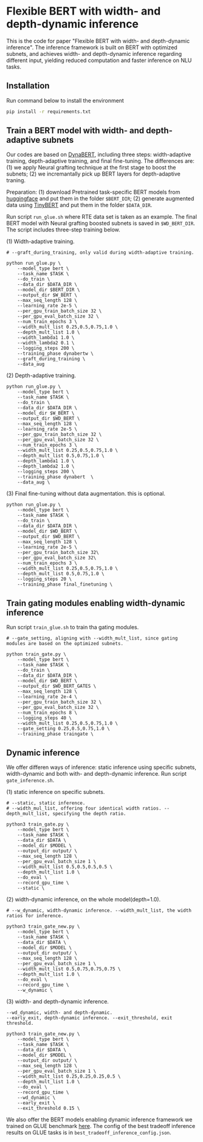 Flexible BERT with width- and depth-dynamic inference
=====================================================
This is the code for paper "Flexible BERT with width- and depth-dynamic inference". The inference framework is built on BERT with optimized subnets, and achieves width- and depth-dynamic inference regarding different input, yielding reduced computation and faster inference on NLU tasks. 

## Installation
Run command below to install the environment
```bash
pip install -r requirements.txt
```

## Train a BERT model with width- and depth-adaptive subnets
Our codes are based on [DynaBERT](https://github.com/huawei-noah/Pretrained-Language-Model/tree/master/DynaBERT), including three steps: width-adaptive training, depth-adaptive training, and final fine-tuning. The differences are: (1) we apply Neural grafting technique at the first stage to boost the subnets; (2) we incremantally pick up BERT layers for depth-adaptive traning.

Preparation: (1) download Pretrained task-specific BERT models from [huggingface](https://github.com/huggingface/transformers) and put them in the folder `$BERT_DIR`; (2) generate augmented data using [TinyBERT](https://github.com/huawei-noah/Pretrained-Language-Model/tree/master/TinyBERT) and put them in the folder `$DATA_DIR`.

Run script `run_glue.sh` where RTE data set is taken as an example. The final BERT model with Neural grafting boosted subnets is saved in `$WD_BERT_DIR`.  The script includes three-step training below.

(1) Width-adaptive training.

```
# --graft_during_training, only valid during width-adaptive training.

python run_glue.py \
	--model_type bert \
	--task_name $TASK \
	--do_train \
	--data_dir $DATA_DIR \
	--model_dir $BERT_DIR \
	--output_dir $W_BERT \
	--max_seq_length 128 \
	--learning_rate 2e-5 \
	--per_gpu_train_batch_size 32 \
	--per_gpu_eval_batch_size 32 \
	--num_train_epochs 3 \
	--width_mult_list 0.25,0.5,0.75,1.0 \
	--depth_mult_list 1.0 \
	--width_lambda1 1.0 \
	--width_lambda2 0.1 \
	--logging_steps 200 \
	--training_phase dynabertw \
	--graft_during_training \
	--data_aug 
```

(2) Depth-adaptive training.

```
python run_glue.py \
	--model_type bert \
	--task_name $TASK \
	--do_train \
	--data_dir $DATA_DIR \
	--model_dir $W_BERT \
	--output_dir $WD_BERT \
	--max_seq_length 128 \
	--learning_rate 2e-5 \
	--per_gpu_train_batch_size 32 \
	--per_gpu_eval_batch_size 32 \
	--num_train_epochs 3 \
	--width_mult_list 0.25,0.5,0.75,1.0 \
	--depth_mult_list 0.5,0.75,1.0 \
	--depth_lambda1 1.0 \
	--depth_lambda2 1.0 \
	--logging_steps 200 \
	--training_phase dynabert  \
	--data_aug \
```

(3) Final fine-tuning without data augmentation. this is optional.

```
python run_glue.py \
	--model_type bert \
	--task_name $TASK \
	--do_train \
	--data_dir $DATA_DIR \
	--model_dir $WD_BERT \
	--output_dir $WD_BERT \
	--max_seq_length 128 \
	--learning_rate 2e-5 \
	--per_gpu_train_batch_size 32\
	--per_gpu_eval_batch_size 32\
	--num_train_epochs 3 \
	--width_mult_list 0.25,0.5,0.75,1.0 \
	--depth_mult_list 0.5,0.75,1.0 \
	--logging_steps 20 \
	--training_phase final_finetuning \
```

## Train gating modules enabling width-dynamic inference
Run script `train_glue.sh` to train tha gating modules. 

```
# --gate_setting, aligning with --width_mult_list, since gating modules are based on the optimized subnets.

python train_gate.py \
	--model_type bert \
	--task_name $TASK \
	--do_train \
	--data_dir $DATA_DIR \
	--model_dir $WD_BERT \
	--output_dir $WD_BERT_GATES \
	--max_seq_length 128 \
	--learning_rate 2e-4 \
	--per_gpu_train_batch_size 32 \
	--per_gpu_eval_batch_size 32 \
	--num_train_epochs 8 \
	--logging_steps 40 \
	--width_mult_list 0.25,0.5,0.75,1.0 \
	--gate_setting 0.25,0.5,0.75,1.0 \
	--training_phase traingate \
```

## Dynamic inference
We offer differen ways of inference: static inference using specific subnets, width-dynamic and both with- and depth-dynamic inference. Run script `gate_inference.sh`. 

(1) static inference on specific subnets.

```
# --static, static inference. 
# --width_mul_list, offering four identical width ratios. --depth_mult_list, specifying the depth ratio.

python3 train_gate.py \
	--model_type bert \
	--task_name $TASK \
	--data_dir $DATA \
	--model_dir $MODEL \
	--output_dir output/ \
	--max_seq_length 128 \
	--per_gpu_eval_batch_size 1 \
	--width_mult_list 0.5,0.5,0.5,0.5 \
	--depth_mult_list 1.0 \
	--do_eval \
	--record_gpu_time \
	--static \
```

(2) width-dynamic inference, on the whole model(depth=1.0).

```
# --w_dynamic, width-dynamic inference. --width_mult_list, the width ratios for inference.

python3 train_gate_new.py \
	--model_type bert \
	--task_name $TASK \
	--data_dir $DATA \
	--model_dir $MODEL \
	--output_dir output/ \
	--max_seq_length 128 \
	--per_gpu_eval_batch_size 1 \
	--width_mult_list 0.5,0.75,0.75,0.75 \
	--depth_mult_list 1.0 \
	--do_eval \
	--record_gpu_time \
	--w_dynamic \
```

(3) width- and depth-dynamic inference.

```
--wd_dynamic, width- and depth-dynamic. 
--early_exit, depth-dynamic inference. --exit_threshold, exit threshold.

python3 train_gate_new.py \
	--model_type bert \
	--task_name $TASK \
	--data_dir $DATA \
	--model_dir $MODEL \
	--output_dir output/ \
	--max_seq_length 128 \
	--per_gpu_eval_batch_size 1 \
	--width_mult_list 0.25,0.25,0.25,0.5 \
	--depth_mult_list 1.0 \
	--do_eval \
	--record_gpu_time \
	--wd_dynamic \
	--early_exit \
	--exit_threshold 0.15 \

```

We also offer the BERT models enabling dynamic inference framework we trained on GLUE benchmark [here](https://nextcloud.hpi.de/s/F9azocsAB3gcm4c).
The config of the best tradeoff inference results on GLUE tasks is in `best_tradeoff_inference_config.json`.